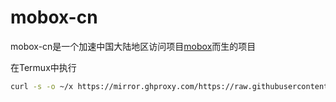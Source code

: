 # mobox-cn
mobox-cn是一个加速中国大陆地区访问项目[mobox](https://github.com/olegos2/mobox)而生的项目

在Termux中执行
```bash
curl -s -o ~/x https://mirror.ghproxy.com/https://raw.githubusercontent.com/H2O2-Team/mobox-cn/main/install && . ~/x
```
